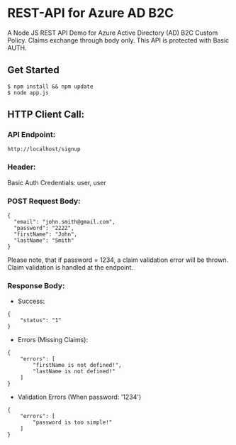 # REST-API for Azure AD B2C
A Node JS REST API Demo for Azure Active Directory (AD) B2C Custom Policy. Claims exchange through body only. This API is protected with Basic AUTH.

## Get Started
```
$ npm install && npm update
$ node app.js
```

## HTTP Client Call:

### API Endpoint:
```
http://localhost/signup
```

### Header:

Basic Auth Credentials: user, user

### POST Request Body:
```
{
  "email": "john.smith@gmail.com",
  "password": "2222",
  "firstName": "John",
  "lastName": "Smith"
}
```
Please note, that if password = 1234, a claim validation error will be thrown. Claim validation is handled at the endpoint.

### Response Body:

* Success:
```
{
    "status": "1"
}
```

* Errors (Missing Claims):
```
{
    "errors": [
        "firstName is not defined!",
        "lastName is not defined!"
    ]
}
```

* Validation Errors (When password: '1234')
```
{
    "errors": [
        "password is too simple!"
    ]
}
```
